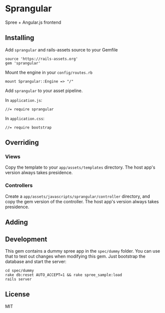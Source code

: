 # Sprangular

Spree + Angular.js frontend

## Installing

Add `sprangular` and rails-assets source to your Gemfile

```
source 'https://rails-assets.org'
gem 'sprangular'
```

Mount the engine in your `config/routes.rb`

`mount Sprangular::Engine => "/"`

Add `sprangular` to your asset pipeline.

In `application.js`:

```
//= require sprangular
```

In `application.css`:

```
//= require bootstrap
```

## Overriding

### Views

Copy the template to your `app/assets/templates` directory. The host app's version always takes presidence.

### Controllers

Create a `app/assets/javascripts/sprangular/controller` directory, and copy the gem version of the controller. The host app's version always takes presidence.

## Adding

## Development

This gem contains a dummy spree app in the `spec/dummy` folder. You can use that to test out changes when modifying this gem. Just bootstrap the database and start the server:

```
cd spec/dummy
rake db:reset AUTO_ACCEPT=1 && rake spree_sample:load
rails server
```

## License

MIT
